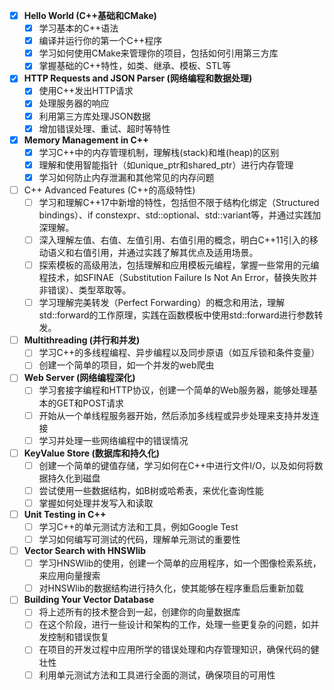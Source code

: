 - [X] **Hello World (C++基础和CMake)**
   - [X] 学习基本的C++语法
   - [X] 编译并运行你的第一个C++程序
   - [X] 学习如何使用CMake来管理你的项目，包括如何引用第三方库
   - [X] 掌握基础的C++特性，如类、继承、模板、STL等

- [X] **HTTP Requests and JSON Parser (网络编程和数据处理)**
   - [X] 使用C++发出HTTP请求
   - [X] 处理服务器的响应
   - [X] 利用第三方库处理JSON数据
   - [X] 增加错误处理、重试、超时等特性

- [X] **Memory Management in C++**
   - [X] 学习C++中的内存管理机制，理解栈(stack)和堆(heap)的区别
   - [X] 理解和使用智能指针（如unique_ptr和shared_ptr）进行内存管理
   - [X] 学习如何防止内存泄漏和其他常见的内存问题

- [ ] C++ Advanced Features (C++的高级特性)
   - [ ] 学习和理解C++17中新增的特性，包括但不限于结构化绑定（Structured bindings）、if constexpr、std::optional、std::variant等，并通过实践加深理解。
   - [ ] 深入理解左值、右值、左值引用、右值引用的概念，明白C++11引入的移动语义和右值引用，并通过实践了解其优点及适用场景。
   - [ ] 探索模板的高级用法，包括理解和应用模板元编程，掌握一些常用的元编程技术，如SFINAE（Substitution Failure Is Not An Error，替换失败并非错误）、类型萃取等。
   - [ ] 学习理解完美转发（Perfect Forwarding）的概念和用法，理解std::forward的工作原理，实践在函数模板中使用std::forward进行参数转发。

- [ ] **Multithreading (并行和并发)**
   - [ ] 学习C++的多线程编程、异步编程以及同步原语（如互斥锁和条件变量）
   - [ ] 创建一个简单的项目，如一个并发的web爬虫

- [ ] **Web Server (网络编程深化)**
   - [ ] 学习套接字编程和HTTP协议，创建一个简单的Web服务器，能够处理基本的GET和POST请求
   - [ ] 开始从一个单线程服务器开始，然后添加多线程或异步处理来支持并发连接
   - [ ] 学习并处理一些网络编程中的错误情况

- [ ] **KeyValue Store (数据库和持久化)**
   - [ ] 创建一个简单的键值存储，学习如何在C++中进行文件I/O，以及如何将数据持久化到磁盘
   - [ ] 尝试使用一些数据结构，如B树或哈希表，来优化查询性能
   - [ ] 掌握如何处理并发写入和读取

- [ ] **Unit Testing in C++**
   - [ ] 学习C++的单元测试方法和工具，例如Google Test
   - [ ] 学习如何编写可测试的代码，理解单元测试的重要性

- [ ] **Vector Search with HNSWlib**
   - [ ] 学习HNSWlib的使用，创建一个简单的应用程序，如一个图像检索系统，来应用向量搜索
   - [ ] 对HNSWlib的数据结构进行持久化，使其能够在程序重启后重新加载

- [ ] **Building Your Vector Database**
   - [ ] 将上述所有的技术整合到一起，创建你的向量数据库
   - [ ] 在这个阶段，进行一些设计和架构的工作，处理一些更复杂的问题，如并发控制和错误恢复
   - [ ] 在项目的开发过程中应用所学的错误处理和内存管理知识，确保代码的健壮性
   - [ ] 利用单元测试方法和工具进行全面的测试，确保项目的可用性
